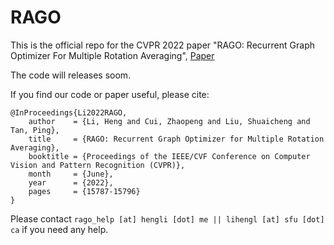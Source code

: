 # RAGO
This is the official repo for the CVPR 2022 paper "RAGO: Recurrent Graph Optimizer For Multiple Rotation Averaging", [Paper](https://openaccess.thecvf.com/content/CVPR2022/papers/Li_RAGO_Recurrent_Graph_Optimizer_for_Multiple_Rotation_Averaging_CVPR_2022_paper.pdf)

The code will releases soom.

If you find our code or paper useful, please cite:
```
@InProceedings{Li2022RAGO,
    author    = {Li, Heng and Cui, Zhaopeng and Liu, Shuaicheng and Tan, Ping},
    title     = {RAGO: Recurrent Graph Optimizer for Multiple Rotation Averaging},
    booktitle = {Proceedings of the IEEE/CVF Conference on Computer Vision and Pattern Recognition (CVPR)},
    month     = {June},
    year      = {2022},
    pages     = {15787-15796}
}
```

Please contact `rago_help [at] hengli [dot] me || lihengl [at] sfu [dot] ca` if you need any help.
